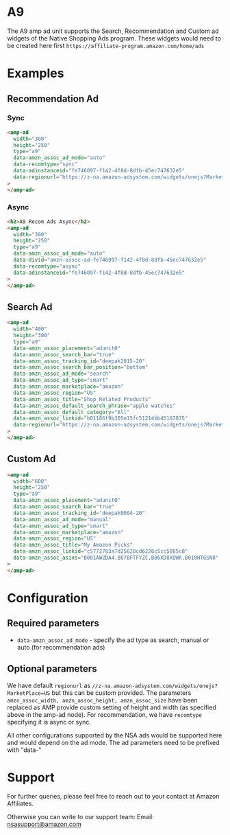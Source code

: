 # A9

The A9 amp ad unit supports the Search, Recommendation and Custom ad widgets of the Native Shopping Ads program. These widgets would need to be created here first `https://affiliate-program.amazon.com/home/ads`

# Examples

## Recommendation Ad

### Sync

```html
<amp-ad
  width="300"
  height="250"
  type="a9"
  data-amzn_assoc_ad_mode="auto"
  data-recomtype="sync"
  data-adinstanceid="fe746097-f142-4f8d-8dfb-45ec747632e5"
  data-regionurl="https://z-na.amazon-adsystem.com/widgets/onejs?MarketPlace=US"
>
</amp-ad>
```

### Async

```html
<h2>A9 Recom Ads Async</h2>
<amp-ad
  width="300"
  height="250"
  type="a9"
  data-amzn_assoc_ad_mode="auto"
  data-divid="amzn-assoc-ad-fe746097-f142-4f8d-8dfb-45ec747632e5"
  data-recomtype="async"
  data-adinstanceid="fe746097-f142-4f8d-8dfb-45ec747632e5"
>
</amp-ad>
```

## Search Ad

```html
<amp-ad
  width="400"
  height="300"
  type="a9"
  data-amzn_assoc_placement="adunit0"
  data-amzn_assoc_search_bar="true"
  data-amzn_assoc_tracking_id="deepak2015-20"
  data-amzn_assoc_search_bar_position="bottom"
  data-amzn_assoc_ad_mode="search"
  data-amzn_assoc_ad_type="smart"
  data-amzn_assoc_marketplace="amazon"
  data-amzn_assoc_region="US"
  data-amzn_assoc_title="Shop Related Products"
  data-amzn_assoc_default_search_phrase="apple watches"
  data-amzn_assoc_default_category="All"
  data-amzn_assoc_linkid="b01186f9b305e15fc51214bb45187875"
  data-regionurl="https://z-na.amazon-adsystem.com/widgets/onejs?MarketPlace=US"
>
</amp-ad>
```

## Custom Ad

```html
<amp-ad
  width="600"
  height="250"
  type="a9"
  data-amzn_assoc_placement="adunit0"
  data-amzn_assoc_search_bar="true"
  data-amzn_assoc_tracking_id="deepak0004-20"
  data-amzn_assoc_ad_mode="manual"
  data-amzn_assoc_ad_type="smart"
  data-amzn_assoc_marketplace="amazon"
  data-amzn_assoc_region="US"
  data-amzn_assoc_title="My Amazon Picks"
  data-amzn_assoc_linkid="c5772783a7d25620cd6226c5cc5885c8"
  data-amzn_assoc_asins="B001AWZDA4,B07BFTFYZC,B06XD8XQWK,B018HTGSN8"
>
</amp-ad>
```

# Configuration

## Required parameters

-   `data-amzn_assoc_ad_mode` - specify the ad type as search, manual or auto (for recommendation ads)

## Optional parameters

We have default `regionurl` as `//z-na.amazon-adsystem.com/widgets/onejs?MarketPlace=US` but this can be custom provided. The parameters `amzn_assoc_width, amzn_assoc_height, amzn_assoc_size` have been replaced as AMP provide custom setting of height and width (as specified above in the amp-ad node). For recommendation, we have `recomtype` specifying it is async or sync.

All other configurations supported by the NSA ads would be supported here and would depend on the ad mode. The ad parameters need to be prefixed with "data-"

# Support

For further queries, please feel free to reach out to your contact at Amazon Affiliates.

Otherwise you can write to our support team: Email: nsasupport@amazon.com
